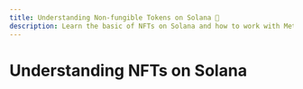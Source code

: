 ```yaml
---
title: Understanding Non-fungible Tokens on Solana 🚧
description: Learn the basic of NFTs on Solana and how to work with Metaplex
---
```


# Understanding NFTs on Solana

<ContentStatus />